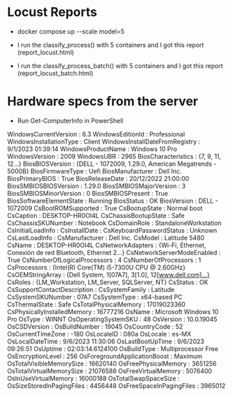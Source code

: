 # Locust Reports

- docker compose up --scale model=5

- I run the classify_process() with 5 containers and I got this report (report_locust.html)

- I run the classify_process_batch() with 5 containers and I got this report (report_locust_batch.html)

# Hardware specs from the server

- Run Get-ComputerInfo in PowerShell

WindowsCurrentVersion                                   : 6.3
WindowsEditionId                                        : Professional
WindowsInstallationType                                 : Client
WindowsInstallDateFromRegistry                          : 9/1/2023 01:39:14
WindowsProductName                                      : Windows 10 Pro
WindowsVersion                                          : 2009
WindowsUBR                                              : 2965
BiosCharacteristics                                     : {7, 9, 11, 12…}
BiosBIOSVersion                                         : {DELL   - 1072009, 1.29.0, American Megatrends - 5000B}
BiosFirmwareType                                        : Uefi
BiosManufacturer                                        : Dell Inc.
BiosPrimaryBIOS                                         : True
BiosReleaseDate                                         : 20/12/2022 21:00:00
BiosSMBIOSBIOSVersion                                   : 1.29.0
BiosSMBIOSMajorVersion                                  : 3
BiosSMBIOSMinorVersion                                  : 0
BiosSMBIOSPresent                                       : True
BiosSoftwareElementState                                : Running
BiosStatus                                              : OK
BiosVersion                                             : DELL   - 1072009
CsBootROMSupported                                      : True
CsBootupState                                           : Normal boot
CsCaption                                               : DESKTOP-HR0OI4L
CsChassisBootupState                                    : Safe
CsChassisSKUNumber                                      : Notebook
CsDomainRole                                            : StandaloneWorkstation
CsInitialLoadInfo                                       : 
CsInstallDate                                           : 
CsKeyboardPasswordStatus                                : Unknown
CsLastLoadInfo                                          : 
CsManufacturer                                          : Dell Inc.
CsModel                                                 : Latitude 5480
CsName                                                  : DESKTOP-HR0OI4L
CsNetworkAdapters                                       : {Wi-Fi, Ethernet, Conexión de red Bluetooth, Ethernet 2…}
CsNetworkServerModeEnabled                              : True
CsNumberOfLogicalProcessors                             : 4
CsNumberOfProcessors                                    : 1
CsProcessors                                            : {Intel(R) Core(TM) i5-7300U CPU @ 2.60GHz}
CsOEMStringArray                                        : {Dell System, 1[07A7], 3[1.0], 12[www.dell.com]…}
CsRoles                                                 : {LM_Workstation, LM_Server, SQLServer, NT}
CsStatus                                                : OK
CsSupportContactDescription                             : 
CsSystemFamily                                          : Latitude
CsSystemSKUNumber                                       : 07A7
CsSystemType                                            : x64-based PC
CsThermalState                                          : Safe
CsTotalPhysicalMemory                                   : 17019023360
CsPhysicallyInstalledMemory                             : 16777216
OsName                                                  : Microsoft Windows 10 Pro
OsType                                                  : WINNT
OsOperatingSystemSKU                                    : 48
OsVersion                                               : 10.0.19045
OsCSDVersion                                            : 
OsBuildNumber                                           : 19045
OsCountryCode                                           : 52
OsCurrentTimeZone                                       : -180
OsLocaleID                                              : 080a
OsLocale                                                : es-MX
OsLocalDateTime                                         : 9/6/2023 11:30:06
OsLastBootUpTime                                        : 9/6/2023 09:26:51
OsUptime                                                : 02:03:14.6124100
OsBuildType                                             : Multiprocessor Free
OsEncryptionLevel                                       : 256
OsForegroundApplicationBoost                            : Maximum
OsTotalVisibleMemorySize                                : 16620140
OsFreePhysicalMemory                                    : 3651256
OsTotalVirtualMemorySize                                : 21076588
OsFreeVirtualMemory                                     : 5076400
OsInUseVirtualMemory                                    : 16000188
OsTotalSwapSpaceSize                                    : 
OsSizeStoredInPagingFiles                               : 4456448
OsFreeSpaceInPagingFiles                                : 3965012
